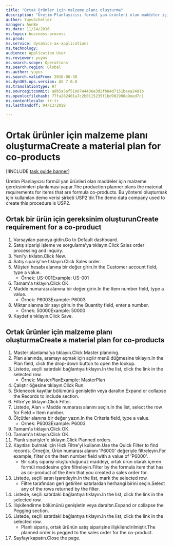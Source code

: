 ```yaml
--- 
title: "Ortak ürünler için malzeme planı oluşturma"
description: "Üretim Planlayıcısı formül yan ürünleri olan maddeler için malzeme gereksinimleri planlaması yapar."
author: YuyuScheller
manager: AnnBe
ms.date: 11/14/2016
ms.topic: business-process
ms.prod: 
ms.service: dynamics-ax-applications
ms.technology: 
audience: Application User
ms.reviewer: yuyus
ms.search.scope: Operations
ms.search.region: Global
ms.author: yuyus
ms.search.validFrom: 2016-06-30
ms.dyn365.ops.version: AX 7.0.0
ms.translationtype: HT
ms.sourcegitcommit: a8b5a5af5108744406a3d2fb84d7151baea2481b
ms.openlocfilehash: 77fa282401a7c2b0115235f1bd902998e9eed7c1
ms.contentlocale: tr-tr
ms.lasthandoff: 04/13/2018

---
```

# <a name="create-a-material-plan-for-co-products"></a><span data-ttu-id="47db5-103">Ortak ürünler için malzeme planı oluşturma</span><span class="sxs-lookup"><span data-stu-id="47db5-103">Create a material plan for co-products</span></span>

[!INCLUDE [task guide banner](../../includes/task-guide-banner.md)]

<span data-ttu-id="47db5-104">Üretim Planlayıcısı formül yan ürünleri olan maddeler için malzeme gereksinimleri planlaması yapar.</span><span class="sxs-lookup"><span data-stu-id="47db5-104">The production planner plans the material requirements for items that are formula co-products.</span></span> <span data-ttu-id="47db5-105">Bu yöntemi oluşturmak için kullanılan demo verisi şirketi USP2'dir.</span><span class="sxs-lookup"><span data-stu-id="47db5-105">The demo data company used to create this procedure is USP2.</span></span>


## <a name="create-requirement-for-a-co-product"></a><span data-ttu-id="47db5-106">Ortak bir ürün için gereksinim oluşturun</span><span class="sxs-lookup"><span data-stu-id="47db5-106">Create requirement for a co-product</span></span>
1. <span data-ttu-id="47db5-107">Varsayılan panoya gidin.</span><span class="sxs-lookup"><span data-stu-id="47db5-107">Go to Default dashboard.</span></span>
2. <span data-ttu-id="47db5-108">Satış siparişi işleme ve sorgulama'ya tıklayın.</span><span class="sxs-lookup"><span data-stu-id="47db5-108">Click Sales order processing and inquiry.</span></span>
3. <span data-ttu-id="47db5-109">Yeni'yi tıklatın.</span><span class="sxs-lookup"><span data-stu-id="47db5-109">Click New.</span></span>
4. <span data-ttu-id="47db5-110">Satış siparişi'ne tıklayın.</span><span class="sxs-lookup"><span data-stu-id="47db5-110">Click Sales order.</span></span>
5. <span data-ttu-id="47db5-111">Müşteri hesabı alanına bir değer girin.</span><span class="sxs-lookup"><span data-stu-id="47db5-111">In the Customer account field, type a value.</span></span>
    * <span data-ttu-id="47db5-112">Örnek: US-001</span><span class="sxs-lookup"><span data-stu-id="47db5-112">Example: US-001</span></span>  
6. <span data-ttu-id="47db5-113">Tamam'a tıklayın.</span><span class="sxs-lookup"><span data-stu-id="47db5-113">Click OK.</span></span>
7. <span data-ttu-id="47db5-114">Madde numarası alanına bir değer girin.</span><span class="sxs-lookup"><span data-stu-id="47db5-114">In the Item number field, type a value.</span></span>
    * <span data-ttu-id="47db5-115">Örnek: P6003</span><span class="sxs-lookup"><span data-stu-id="47db5-115">Example: P6003</span></span>  
8. <span data-ttu-id="47db5-116">Miktar alanına bir sayı girin.</span><span class="sxs-lookup"><span data-stu-id="47db5-116">In the Quantity field, enter a number.</span></span>
    * <span data-ttu-id="47db5-117">Örnek: 50000</span><span class="sxs-lookup"><span data-stu-id="47db5-117">Example: 50000</span></span>  
9. <span data-ttu-id="47db5-118">Kaydet'e tıklayın.</span><span class="sxs-lookup"><span data-stu-id="47db5-118">Click Save.</span></span>

## <a name="create-a-material-plan-for-co-products"></a><span data-ttu-id="47db5-119">Ortak ürünler için malzeme planı oluşturma</span><span class="sxs-lookup"><span data-stu-id="47db5-119">Create a material plan for co-products</span></span>
1. <span data-ttu-id="47db5-120">Master planlama'ya tıklayın.</span><span class="sxs-lookup"><span data-stu-id="47db5-120">Click Master planning.</span></span>
2. <span data-ttu-id="47db5-121">Plan alanında, aramayı açmak için açılır menü düğmesine tıklayın.</span><span class="sxs-lookup"><span data-stu-id="47db5-121">In the Plan field, click the drop-down button to open the lookup.</span></span>
3. <span data-ttu-id="47db5-122">Listede, seçili satırdaki bağlantıya tıklayın.</span><span class="sxs-lookup"><span data-stu-id="47db5-122">In the list, click the link in the selected row.</span></span>
    * <span data-ttu-id="47db5-123">Örnek: MasterPlan</span><span class="sxs-lookup"><span data-stu-id="47db5-123">Example: MasterPlan</span></span>  
4. <span data-ttu-id="47db5-124">Çalıştır öğesine tıklayın.</span><span class="sxs-lookup"><span data-stu-id="47db5-124">Click Run.</span></span>
5. <span data-ttu-id="47db5-125">Eklenecek kayıtlar bölümünü genişletin veya daraltın.</span><span class="sxs-lookup"><span data-stu-id="47db5-125">Expand or collapse the Records to include section.</span></span>
6. <span data-ttu-id="47db5-126">Filtre'ye tıklayın.</span><span class="sxs-lookup"><span data-stu-id="47db5-126">Click Filter.</span></span>
7. <span data-ttu-id="47db5-127">Listede, Alan = Madde numarası alanını seçin.</span><span class="sxs-lookup"><span data-stu-id="47db5-127">In the list, select the row for Field = Item number.</span></span>
8. <span data-ttu-id="47db5-128">Ölçütler alanına bir değer yazın.</span><span class="sxs-lookup"><span data-stu-id="47db5-128">In the Criteria field, type a value.</span></span>
    * <span data-ttu-id="47db5-129">Örnek: P6003</span><span class="sxs-lookup"><span data-stu-id="47db5-129">Example: P6003</span></span>  
9. <span data-ttu-id="47db5-130">Tamam'a tıklayın.</span><span class="sxs-lookup"><span data-stu-id="47db5-130">Click OK.</span></span>
10. <span data-ttu-id="47db5-131">Tamam'a tıklayın.</span><span class="sxs-lookup"><span data-stu-id="47db5-131">Click OK.</span></span>
11. <span data-ttu-id="47db5-132">Planlı siparişler'e tıklayın.</span><span class="sxs-lookup"><span data-stu-id="47db5-132">Click Planned orders.</span></span>
12. <span data-ttu-id="47db5-133">Kayıtları bulmak için Hızlı Filtre'yi kullanın.</span><span class="sxs-lookup"><span data-stu-id="47db5-133">Use the Quick Filter to find records.</span></span> <span data-ttu-id="47db5-134">Örneğin, Ürün numarası alanını 'P6000' değeriyle filtreleyin.</span><span class="sxs-lookup"><span data-stu-id="47db5-134">For example, filter on the Item number field with a value of 'P6000'.</span></span>
    * <span data-ttu-id="47db5-135">Bir satış siparişi oluşturduğunuz maddeyi, ortak ürün olarak içeren formül maddesine göre filtreleyin.</span><span class="sxs-lookup"><span data-stu-id="47db5-135">Filter by the formula item that has as co-product of the item that you created a sales order for.</span></span>  
13. <span data-ttu-id="47db5-136">Listede, seçili satırı işaretleyin.</span><span class="sxs-lookup"><span data-stu-id="47db5-136">In the list, mark the selected row.</span></span>
    * <span data-ttu-id="47db5-137">Filtre tarafından geri getirilen satırlardan herhangi birini seçin.</span><span class="sxs-lookup"><span data-stu-id="47db5-137">Select any of the rows returned by the filter.</span></span>  
14. <span data-ttu-id="47db5-138">Listede, seçili satırdaki bağlantıya tıklayın.</span><span class="sxs-lookup"><span data-stu-id="47db5-138">In the list, click the link in the selected row.</span></span>
15. <span data-ttu-id="47db5-139">İlişkilendirme bölümünü genişletin veya daraltın.</span><span class="sxs-lookup"><span data-stu-id="47db5-139">Expand or collapse the Pegging section.</span></span>
16. <span data-ttu-id="47db5-140">Listede, seçili satırdaki bağlantıya tıklayın.</span><span class="sxs-lookup"><span data-stu-id="47db5-140">In the list, click the link in the selected row.</span></span>
    * <span data-ttu-id="47db5-141">Planlı sipariş, ortak ürünün satış siparişine ilişkilendirilmiştir.</span><span class="sxs-lookup"><span data-stu-id="47db5-141">The planned order is pegged to the sales order for the co-product.</span></span>  
17. <span data-ttu-id="47db5-142">Sayfayı kapatın.</span><span class="sxs-lookup"><span data-stu-id="47db5-142">Close the page.</span></span>


